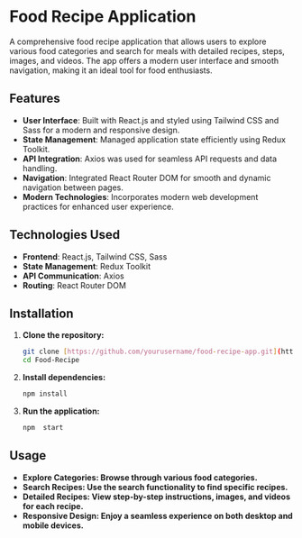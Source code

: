 # Food Recipe Application

A comprehensive food recipe application that allows users to explore various food categories and search for meals with detailed recipes, steps, images, and videos. The app offers a modern user interface and smooth navigation, making it an ideal tool for food enthusiasts.


## Features

- **User Interface**: Built with React.js and styled using Tailwind CSS and Sass for a modern and responsive design.
- **State Management**: Managed application state efficiently using Redux Toolkit.
- **API Integration**: Axios was used for seamless API requests and data handling.
- **Navigation**: Integrated React Router DOM for smooth and dynamic navigation between pages.
- **Modern Technologies**: Incorporates modern web development practices for enhanced user experience.

## Technologies Used

- **Frontend**: React.js, Tailwind CSS, Sass
- **State Management**: Redux Toolkit
- **API Communication**: Axios
- **Routing**: React Router DOM

## Installation

1. **Clone the repository:**

   ```bash
   git clone [https://github.com/yourusername/food-recipe-app.git](https://github.com/aboelnasrvip/Food-Recipe.git)
   cd Food-Recipe

2. **Install dependencies:**
   ```bash
   npm install

3. **Run the application:**
   ```bash
   npm  start

## Usage

- **Explore Categories: Browse through various food categories.**
- **Search Recipes: Use the search functionality to find specific recipes.**
- **Detailed Recipes: View step-by-step instructions, images, and videos for each recipe.**
- **Responsive Design: Enjoy a seamless experience on both desktop and mobile devices.**




